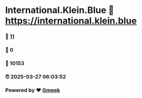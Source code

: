# International.Klein.Blue :link: https://international.klein.blue 
### :page_facing_up: [11](https://international.klein.blue/tag.html) 
### :speech_balloon: 0 
### :hibiscus: 10153 
### :alarm_clock: 2025-03-27 06:03:52 
### Powered by :heart: [Gmeek](https://github.com/Meekdai/Gmeek)
